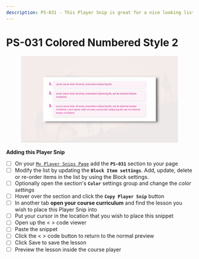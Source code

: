 ```yaml
---
description: PS-031 - This Player Snip is great for a nice looking list of numbers
---
```


# PS-031 Colored Numbered Style 2

<figure><img src="../../.gitbook/assets/Player Snips Thumbs (30).jpg" alt=""><figcaption></figcaption></figure>

**Adding this Player Snip**

* [ ] On your [`My Player Snips Page`](../../how-to-guides.md#how-to-create-a-my-snips-page) add the **`PS-031`** section to your page
* [ ] Modify the list by updating the **`Block Item settings`**. Add, update, delete or re-order items in the list by using the Block settings.
* [ ] Optionally open the section's **`Color`** settings group and change the _color settings_
* [ ] Hover over the section and click the **`Copy Player Snip`** button
* [ ] In another tab **open your course curriculum** and find the lesson you wish to place this Player Snip into
* [ ] Put your cursor in the location that you wish to place this snippet&#x20;
* [ ] Open up the < > code viewer
* [ ] Paste the snippet
* [ ] Click the < > code button to return to the normal preview
* [ ] Click Save to save the lesson
* [ ] Preview the lesson inside the course player

##
